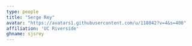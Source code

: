 ```yaml
---
type: people
title: "Serge Rey"
avatar: "https://avatars1.githubusercontent.com/u/118042?v=4&s=400"
affiliation: 'UC Riverside'
ghname: sjsrey
---
```


